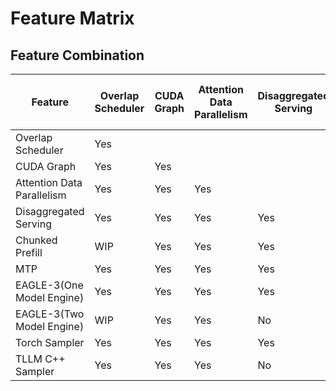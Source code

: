 # Feature Matrix


## Feature Combination

| Feature                    | Overlap Scheduler | CUDA Graph | Attention Data Parallelism | Disaggregated Serving | Chunked Prefill | MTP | EAGLE-3(One Model Engine) | EAGLE-3(Two Model Engine) | Torch Sampler | TLLM C++ Sampler |
| -------------------------- | ----------------- | ---------- | -------------------------- | --------------------- | --------------- | --- | ------------------------- | ------------------------- | ------------- | ---------------- |
| Overlap Scheduler          | Yes               |            |                            |                       |                 |     |                           |                           |               |                  |
| CUDA Graph                 | Yes               | Yes        |                            |                       |                 |     |                           |                           |               |                  |
| Attention Data Parallelism | Yes               | Yes        | Yes                        |                       |                 |     |                           |                           |               |                  |
| Disaggregated Serving      | Yes               | Yes        | Yes                        | Yes                   |                 |     |                           |                           |               |                  |
| Chunked Prefill            | WIP               | Yes        | Yes                        | Yes                   | Yes             |     |                           |                           |               |                  |
| MTP                        | Yes               | Yes        | Yes                        | Yes                   | Yes             | Yes |                           |                           |               |                  |
| EAGLE-3(One Model Engine)  | Yes               | Yes        | Yes                        | Yes                   | Yes             | No  | Yes                       |                           |               |                  |
| EAGLE-3(Two Model Engine)  | WIP               | Yes        | Yes                        | No                    | Yes             | No  | Yes                       | Yes                       |               |                  |
| Torch Sampler              | Yes               | Yes        | Yes                        | Yes                   | Yes             | Yes | Yes                       | Yes                       | Yes           |                  |
| TLLM C++ Sampler           | Yes               | Yes        | Yes                        | No                    | Yes             | No  | No                        | No                        | No            | Yes              |
